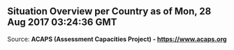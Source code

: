 ## Situation Overview per Country as of Mon, 28 Aug 2017 03:24:36 GMT

Source: **ACAPS (Assessment Capacities Project) - https://www.acaps.org**